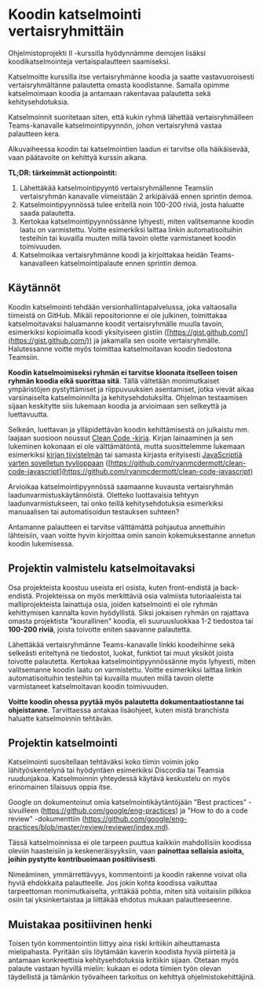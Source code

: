 # Koodin katselmointi vertaisryhmittäin

Ohjelmistoprojekti II -kurssilla hyödynnämme demojen lisäksi koodikatselmointeja vertaispalautteen saamiseksi.

Katselmoitte kurssilla itse vertaisryhmänne koodia ja saatte vastavuoroisesti vertaisryhmältänne palautetta omasta koodistanne. Samalla opimme katselmoimaan koodia ja antamaan rakentavaa palautetta sekä kehitysehdotuksia.

Katselmoinnit suoritetaan siten, että kukin ryhmä lähettää vertaisryhmälleen Teams-kanavalle katselmointipyynnön, johon vertaisryhmä vastaa palautteen kera.

Alkuvaiheessa koodin tai katselmointien laadun ei tarvitse olla häikäisevää, vaan päätavoite on kehittyä kurssin aikana.


**TL;DR: tärkeimmät actionpointit:**

1. Lähettäkää katselmointipyyntö vertaisryhmällenne Teamsiin vertaisryhmän kanavalle viimeistään 2 arkipäivää ennen sprintin demoa.
2. Katselmointipyynnössä tulee eritellä noin 100-200 riviä, josta haluatte saada palautetta.
3. Kertokaa katselmointipyynnössänne lyhyesti, miten valitsemanne koodin laatu on varmistettu. Voitte esimerkiksi laittaa linkin automatisoituihin testeihin tai kuvailla muuten millä tavoin olette varmistaneet koodin toimivuuden.
4. Katselmoikaa vertaisryhmänne koodi ja kirjoittakaa heidän Teams-kanavalleen katselmointipalaute ennen sprintin demoa.

## Käytännöt

Koodin katselmointi tehdään versionhallintapalvelussa, joka valtaosalla tiimeistä on GitHub. Mikäli repositorionne ei ole julkinen, toimittakaa katselmoitavaksi haluamanne koodit vertaisryhmälle muulla tavoin, esimerkiksi kopioimalla koodi yksityiseen gistiin ([https://gist.github.com/](https://gist.github.com/)) ja jakamalla sen osoite vertaisryhmälle. Halutessanne voitte myös toimittaa katselmoitavan koodin tiedostona Teamsiin.

**Koodin katselmoimiseksi ryhmän ei tarvitse kloonata itselleen toisen ryhmän koodia eikä suorittaa sitä**. Tällä vältetään monimutkaiset ympäristöjen pystyttämiset ja riippuvuuksien asentamiset, jotka vievät aikaa varsinaiselta katselmoinnilta ja kehitysehdotuksilta. Ohjelman testaamisen sijaan keskitytte siis lukemaan koodia ja arvioimaan sen selkeyttä ja luettavuutta.

Selkeän, luettavan ja ylläpidettävän koodin kehittämisestä on julkaistu mm. laajaan suosioon noussut [Clean Code -kirja](https://www.google.com/search?q=robert+c+martin+clean+code). Kirjan lainaaminen ja sen lukeminen kokonaan ei ole välttämätöntä, mutta suosittelemme lukemaan esimerkiksi [kirjan tiivistelmän](https://www.google.com/search?q=robert+c+martin+clean+code+summary) tai samasta kirjasta erityisesti [JavaScriptiä varten sovelletun tyylioppaan](https://github.com/ryanmcdermott/clean-code-javascript) ([https://github.com/ryanmcdermott/clean-code-javascript](https://github.com/ryanmcdermott/clean-code-javascript)

Arvioikaa katselmointipyynnössä saamaanne kuvausta vertaisryhmän laadunvarmistuskäytännöistä. Oletteko luottavaisia tehtyyn laadunvarmistukseen, tai onko teillä kehitysehdotuksia esimerkiksi manuaalisen tai automatisoidun testauksen suhteen?

Antamanne palautteen ei tarvitse välttämättä pohjautua annettuihin lähteisiin, vaan voitte hyvin kirjoittaa omin sanoin kokemuksestanne annetun koodin lukemisessa.


## Projektin valmistelu katselmoitavaksi

Osa projekteista koostuu useista eri osista, kuten front-endistä ja back-endistä. Projekteissa on myös merkittäviä osia valmiista tutoriaaleista tai malliprojekteista lainattuja osia, joiden katselmointi ei ole ryhmän kehittymisen kannalta kovin hyödyllistä. Siksi jokaisen ryhmän on rajattava omasta projektista "kourallinen" koodia, eli suuruusluokkaa 1-2 tiedostoa tai **100-200 riviä**, joista toivotte eniten saavanne palautetta.

Lähettäkää vertaisryhmänne Teams-kanavalle linkki koodeihinne sekä selkeästi eriteltynä ne tiedostot, luokat, funktiot tai muut yksiköt joista toivotte palautetta. Kertokaa katselmointipyynnössänne myös lyhyesti, miten valitsemanne koodin laatu on varmistettu. Voitte esimerkiksi laittaa linkin automatisoituihin testeihin tai kuvailla muuten millä tavoin olette varmistaneet katselmoitavan koodin toimivuuden.

**Voitte koodin ohessa pyytää myös palautetta dokumentaatiostanne tai ohjeistanne**. Tarvittaessa antakaa lisäohjeet, kuten mistä branchista haluatte katselmoinnin tehtävän.


## Projektin katselmointi

Katselmointi suositellaan tehtäväksi koko tiimin voimin joko lähityöskentelynä tai hyödyntäen esimerkiksi Discordia tai Teamsia ruudunjakoa. Katselmoinnin yhteydessä käytävä keskustelu on myös erinomainen tilaisuus oppia itse.

Google on dokumentoinut omia katselmointikäytäntöjään "Best practices" -sivuilleen (https://github.com/google/eng-practices) ja "How to do a code review" -dokumenttiin (https://github.com/google/eng-practices/blob/master/review/reviewer/index.md).

Tässä katselmoinnissa ei ole tarpeen puuttua kaikkiin mahdollisiin koodissa oleviin haasteisiin ja keskeneräisyyksiin, vaan **painottaa sellaisia asioita, joihin pystytte kontribuoimaan positiivisesti**.

Nimeäminen, ymmärrettävyys, kommentointi ja koodin rakenne voivat olla hyviä ehdokkaita palautteelle. Jos jokin kohta koodissa vaikuttaa tarpeettoman monimutkaiselta, yrittäkää pohtia, miten sitä voitaisiin pilkkoa osiin tai yksinkertaistaa ja liittäkää ehdotus mukaan palautteeseenne.


## Muistakaa positiivinen henki

Toisen työn kommentointiin liittyy aina riski kritiikin aiheuttamasta mielipahasta. Pyritään siis löytämään kaverin koodista hyviä piirteitä ja antamaan konkreettisia kehitysehdotuksia kritiikin sijaan. Otetaan myös palaute vastaan hyvillä mielin: kukaan ei odota tiimien työn olevan täydellistä ja tämänkin työvaiheen tarkoitus on kehittyä ohjelmistokehittäjinä.
